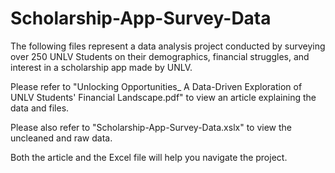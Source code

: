 # Scholarship-App-Survey-Data
The following files represent a data analysis project conducted by surveying over 250 UNLV Students on their demographics,
financial struggles, and interest in a scholarship app made by UNLV. 

Please refer to "Unlocking Opportunities_ A Data-Driven Exploration of UNLV Students' Financial Landscape.pdf" to view an article
explaining the data and files.

Please also refer to "Scholarship-App-Survey-Data.xslx" to view the uncleaned and raw data. 

Both the article and the Excel file will help you navigate the project.
